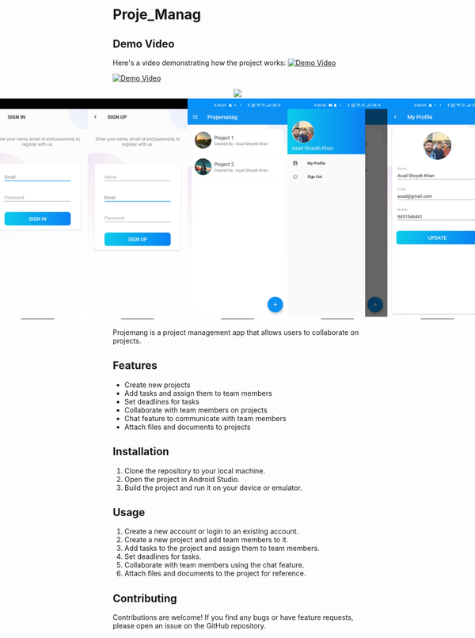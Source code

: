 # Proje_Manag

## Demo Video

Here's a video demonstrating how the project works: 
[![Demo Video](https://img.youtube.com/vi/X20v25QpNFo/0.jpg)](https://www.youtube.com/watch?v=X20v25QpNFo)

[![Demo Video](https://img.youtube.com/vi/X20v25QpNFo/0.jpg)](https://www.youtube.com/watch?v=X20v25QpNFo)
<div align="center"><img src="https://img.icons8.com/color/48/000000/youtube-play.png"/></div>




<div style="display:flex; justify-content:center; align-items:center;">
  <img src="Screenshot1.jpg" alt="Photo 1" width="250" height="450">
  <img src="Screenshot2.jpg" alt="Photo 1" width="250" height="450">
  <img src="Screenshot3.jpg" alt="Photo 1" width="250" height="450">
  <img src="Screenshot4.jpg" alt="Photo 1" width="250" height="450">
  <img src="Screenshot5.jpg" alt="Photo 1" width="250" height="450">
  <img src="Screenshot6.jpg" alt="Photo 1" width="250" height="450">
  <img src="Screenshot7.jpg" alt="Photo 1" width="250" height="450">
</div>


Projemang is a project management app that allows users to collaborate on projects.

## Features

- Create new projects
- Add tasks and assign them to team members
- Set deadlines for tasks
- Collaborate with team members on projects
- Chat feature to communicate with team members
- Attach files and documents to projects

## Installation

1. Clone the repository to your local machine.
2. Open the project in Android Studio.
3. Build the project and run it on your device or emulator.

## Usage

1. Create a new account or login to an existing account.
2. Create a new project and add team members to it.
3. Add tasks to the project and assign them to team members.
4. Set deadlines for tasks.
5. Collaborate with team members using the chat feature.
6. Attach files and documents to the project for reference.

## Contributing

Contributions are welcome! If you find any bugs or have feature requests, please open an issue on the GitHub repository.




